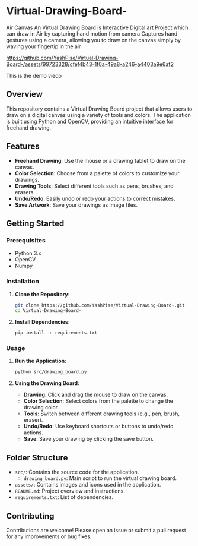 # Virtual-Drawing-Board-
Air Canvas An Virtual Drawing Board is Interactive Digital art Project which can draw in Air by capturing hand motion from camera Captures hand gestures using a camera, allowing you to draw on the canvas simply by waving your fingertip in the air


https://github.com/YashPise/Virtual-Drawing-Board-/assets/99723328/cfef4b43-1f0a-49a8-a246-a4403a9e6af2

This is the demo viedo 

## Overview

This repository contains a Virtual Drawing Board project that allows users to draw on a digital canvas using a variety of tools and colors. The application is built using Python and OpenCV, providing an intuitive interface for freehand drawing.

## Features

- **Freehand Drawing**: Use the mouse or a drawing tablet to draw on the canvas.
- **Color Selection**: Choose from a palette of colors to customize your drawings.
- **Drawing Tools**: Select different tools such as pens, brushes, and erasers.
- **Undo/Redo**: Easily undo or redo your actions to correct mistakes.
- **Save Artwork**: Save your drawings as image files.

## Getting Started

### Prerequisites

- Python 3.x
- OpenCV
- Numpy

### Installation

1. **Clone the Repository**:
    ```sh
    git clone https://github.com/YashPise/Virtual-Drawing-Board-.git
    cd Virtual-Drawing-Board-
    ```

2. **Install Dependencies**:
    ```sh
    pip install -r requirements.txt
    ```

### Usage

1. **Run the Application**:
    ```sh
    python src/drawing_board.py
    ```

2. **Using the Drawing Board**:
    - **Drawing**: Click and drag the mouse to draw on the canvas.
    - **Color Selection**: Select colors from the palette to change the drawing color.
    - **Tools**: Switch between different drawing tools (e.g., pen, brush, eraser).
    - **Undo/Redo**: Use keyboard shortcuts or buttons to undo/redo actions.
    - **Save**: Save your drawing by clicking the save button.

## Folder Structure

- `src/`: Contains the source code for the application.
  - `drawing_board.py`: Main script to run the virtual drawing board.
- `assets/`: Contains images and icons used in the application.
- `README.md`: Project overview and instructions.
- `requirements.txt`: List of dependencies.

## Contributing

Contributions are welcome! Please open an issue or submit a pull request for any improvements or bug fixes.

